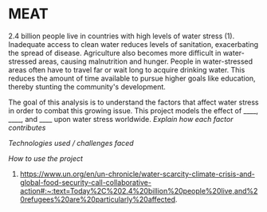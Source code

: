 # MEAT

2.4 billion people live in countries with high levels of water stress (1). Inadequate access to clean water reduces levels of sanitation, exacerbating the spread of disease. Agriculture also becomes more difficult in water-stressed areas, causing malnutrition and hunger. People in water-stressed areas often have to travel far or wait long to acquire drinking water. This reduces the amount of time available to pursue higher goals like education, thereby stunting the community's development. 

The goal of this analysis is to understand the factors that affect water stress in order to combat this growing issue. This project models the effect of ____, ____, and ____ upon water stress worldwide. *Explain how each factor contributes*

*Technologies used / challenges faced*

*How to use the project*


1. https://www.un.org/en/un-chronicle/water-scarcity-climate-crisis-and-global-food-security-call-collaborative-action#:~:text=Today%2C%202.4%20billion%20people%20live,and%20refugees%20are%20particularly%20affected.

